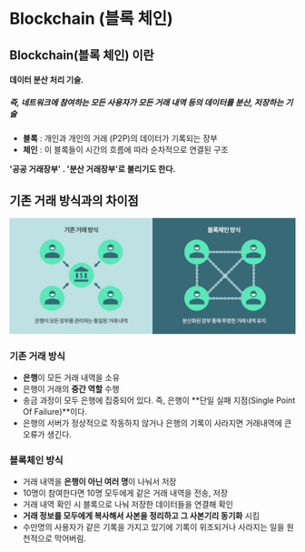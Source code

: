 # Blockchain (블록 체인)

## Blockchain(블록 체인) 이란

#### **데이터 분산 처리 기술.**

##### 즉, 네트워크에 참여하는 모든 사용자가 모든 거래 내역 등의 데이터를 분산, 저장하는 기술

- **블록** : 개인과 개인의 거래 (P2P)의 데이터가 기록되는 장부
- **체인** : 이 블록들이 시간의 흐름에 따라 순차적으로 연결된 구조

**'공공 거래장부' . '분산 거래장부'로 불리기도 한다.**

## 기존 거래 방식과의 차이점

![difference-between-blockchain-and-basic](../../images/difference-between-blockchain-and-basic.jpg "difference-between-blockchain-and-basic")

### 기존 거래 방식

- **은행**이 모든 거래 내역을 소유
- 은행이 거래의 **중간 역할** 수행
- 송금 과정이 모두 은행에 집중되어 있다. 즉, 은행이 **단일 실패 지점(Single Point Of Failure)**이다.
- 은행의 서버가 정상적으로 작동하지 않거나 은행의 기록이 사라지면 거래내역에 큰 오류가 생긴다.

### 블록체인 방식

- 거래 내역을 **은행이 아닌 여러 명**이 나눠서 저장
- 10명이 참여한다면 10명 모두에게 같은 거래 내역을 전송, 저장
- 거래 내역 확인 시 블록으로 나눠 저장한 데이터들을 연결해 확인
- **거래 정보를 모두에게 복사해서 사본을 정리하고 그 사본기리 동기화** 시킴
- 수만명의 사용자가 같은 기록을 가지고 있기에 기록이 위조되거나 사라지는 일을 원천적으로 막어버림.
